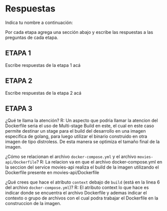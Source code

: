 # Respuestas

Indica tu nombre a continuación: 

Por cada etapa agrega una sección abajo y escribe las respuestas a las preguntas de cada etapa.

## ETAPA 1

Escribe respuestas de la etapa 1 acá

## ETAPA 2

Escribe respuestas de la etapa 2 acá

## ETAPA 3

¿Qué te llama la atención?
R: Un aspecto que podria llamar la atencion del Dockerfile seria el uso de Multi-stage Build en este, el cual en este caso permite destinar un stage para el build del desarrollo en una imagen especifica de golang, para luego utilizar el binario construido en otra imagen de tipo distroless. De esta manera se optimiza el tamaño final de la imagen.

¿Cómo se relacionan el archivo `docker-compose.yml` y el archivo `movies-api/Dockerfile`?
R: La relacion va en que el archivo docker-compose.yml en la seccion del service movies-api realiza el build de la imagen utilizando el Dockerfile presente en movies-api/Dockerfile

¿Qué crees que hace el atributo `context` debajo de `build` (está en la linea 6 del archivo `docker-compose.yml`)?
R: El atributo context lo que hace es indicar donde se encuentra el archivo Dockerfile y ademas indicar el contexto o grupo de archivos con el cual podra trabajar el Dockerfile en la construccion de la imagen.
